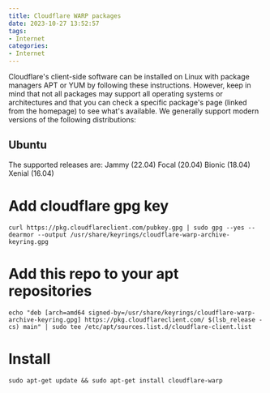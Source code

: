 ```yaml
---
title: Cloudflare WARP packages
date: 2023-10-27 13:52:57
tags:
- Internet
categories: 
- Internet
---
```


Cloudflare's client-side software can be installed on Linux with package managers APT or YUM by following these instructions. However, keep in mind that not all packages may support all operating systems or architectures and that you can check a specific package's page (linked from the homepage) to see what's available. We generally support modern versions of the following distributions:

## Ubuntu
The supported releases are:
Jammy (22.04)
Focal (20.04)
Bionic (18.04)
Xenial (16.04)
# Add cloudflare gpg key
```text
curl https://pkg.cloudflareclient.com/pubkey.gpg | sudo gpg --yes --dearmor --output /usr/share/keyrings/cloudflare-warp-archive-keyring.gpg
```

# Add this repo to your apt repositories
```text
echo "deb [arch=amd64 signed-by=/usr/share/keyrings/cloudflare-warp-archive-keyring.gpg] https://pkg.cloudflareclient.com/ $(lsb_release -cs) main" | sudo tee /etc/apt/sources.list.d/cloudflare-client.list
```

# Install
```text
sudo apt-get update && sudo apt-get install cloudflare-warp
```